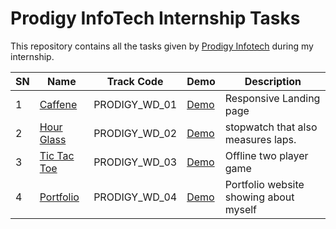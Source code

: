 # Prodigy InfoTech Internship Tasks

This repository contains all the tasks given by [Prodigy Infotech](https://prodigyinfotech.dev/) during my internship.

| SN  | Name                                    | Track Code    | Demo                                                  | Description                            |
| --- | --------------------------------------- | ------------- | ----------------------------------------------------- | -------------------------------------- |
| 1   | [Caffene](/PRODIGY_WD_01/README.md)     | PRODIGY_WD_01 | [Demo](https://prodigy-wd-1.netlify.app/)             | Responsive Landing page                |
| 2   | [Hour Glass](/PRODIGY_WD_02/README.md)  | PRODIGY_WD_02 | [Demo](https://hourglass.tilak-thapa.com.np/)         | stopwatch that also measures laps.     |
| 3   | [Tic Tac Toe](/PRODIGY_WD_03/Readme.md) | PRODIGY_WD_03 | [Demo](https://prodigy-tech-internship.vercel.app/) | Offline two player game                |
| 4   | [Portfolio](/PRODIGY_WD_04/readme.md) | PRODIGY_WD_04 | [Demo](https://projects-nine-blond.vercel.app/)         | Portfolio website showing about myself |
